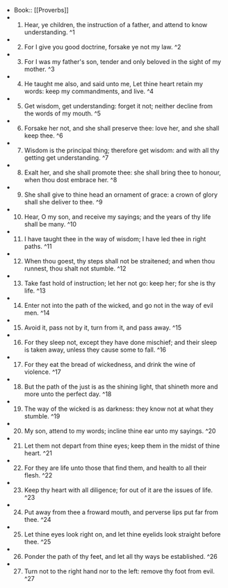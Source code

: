 - Book:: [[Proverbs]]
- 1. Hear, ye children, the instruction of a father, and attend to know understanding. ^1
- 2. For I give you good doctrine, forsake ye not my law. ^2
- 3. For I was my father's son, tender and only beloved in the sight of my mother. ^3
- 4. He taught me also, and said unto me, Let thine heart retain my words: keep my commandments, and live. ^4
- 5. Get wisdom, get understanding: forget it not; neither decline from the words of my mouth. ^5
- 6. Forsake her not, and she shall preserve thee: love her, and she shall keep thee. ^6
- 7. Wisdom is the principal thing; therefore get wisdom: and with all thy getting get understanding. ^7
- 8. Exalt her, and she shall promote thee: she shall bring thee to honour, when thou dost embrace her. ^8
- 9. She shall give to thine head an ornament of grace: a crown of glory shall she deliver to thee. ^9
- 10. Hear, O my son, and receive my sayings; and the years of thy life shall be many. ^10
- 11. I have taught thee in the way of wisdom; I have led thee in right paths. ^11
- 12. When thou goest, thy steps shall not be straitened; and when thou runnest, thou shalt not stumble. ^12
- 13. Take fast hold of instruction; let her not go: keep her; for she is thy life. ^13
- 14. Enter not into the path of the wicked, and go not in the way of evil men. ^14
- 15. Avoid it, pass not by it, turn from it, and pass away. ^15
- 16. For they sleep not, except they have done mischief; and their sleep is taken away, unless they cause some to fall. ^16
- 17. For they eat the bread of wickedness, and drink the wine of violence. ^17
- 18. But the path of the just is as the shining light, that shineth more and more unto the perfect day. ^18
- 19. The way of the wicked is as darkness: they know not at what they stumble. ^19
- 20. My son, attend to my words; incline thine ear unto my sayings. ^20
- 21. Let them not depart from thine eyes; keep them in the midst of thine heart. ^21
- 22. For they are life unto those that find them, and health to all their flesh. ^22
- 23. Keep thy heart with all diligence; for out of it are the issues of life. ^23
- 24. Put away from thee a froward mouth, and perverse lips put far from thee. ^24
- 25. Let thine eyes look right on, and let thine eyelids look straight before thee. ^25
- 26. Ponder the path of thy feet, and let all thy ways be established. ^26
- 27. Turn not to the right hand nor to the left: remove thy foot from evil. ^27
